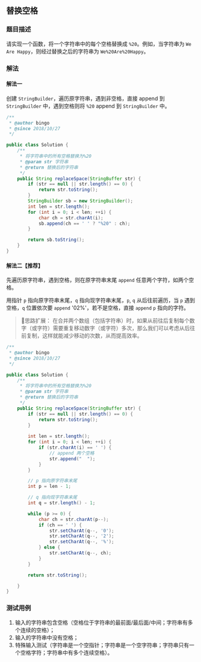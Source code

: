 ## 替换空格

### 题目描述
请实现一个函数，将一个字符串中的每个空格替换成 `%20`。例如，当字符串为 `We Are Happy`，则经过替换之后的字符串为 `We%20Are%20Happy`。


### 解法
#### 解法一
创建 `StringBuilder`，遍历原字符串，遇到非空格，直接 append 到 `StringBuilder` 中，遇到空格则将 `%20` append 到 `StringBuilder` 中。
```java
/**
 * @author bingo
 * @since 2018/10/27
 */

public class Solution {
    /**
     * 将字符串中的所有空格替换为%20
     * @param str 字符串
     * @return 替换后的字符串
     */
    public String replaceSpace(StringBuffer str) {
        if (str == null || str.length() == 0) {
            return str.toString();
        }
        StringBuilder sb = new StringBuilder();
        int len = str.length();
        for (int i = 0; i < len; ++i) {
            char ch = str.charAt(i);
            sb.append(ch == ' ' ? "%20" : ch);
        }

        return sb.toString();
    }
}
```

#### 解法二【推荐】
先遍历原字符串，遇到空格，则在原字符串末尾 `append` 任意两个字符，如两个空格。

用指针 `p` 指向原字符串末尾，`q` 指向现字符串末尾，`p`, `q` 从后往前遍历，当 `p` 遇到空格，`q` 位置依次要 `append` '02%'，若不是空格，直接 `append` `p` 指向的字符。

> 🤔思路扩展：
在合并两个数组（包括字符串）时，如果从前往后复制每个数字（或字符）需要重复移动数字（或字符）多次，那么我们可以考虑从后往前复制，这样就能减少移动的次数，从而提高效率。

```java
/**
 * @author bingo
 * @since 2018/10/27
 */

public class Solution {
    /**
     * 将字符串中的所有空格替换为%20
     * @param str 字符串
     * @return 替换后的字符串
     */
    public String replaceSpace(StringBuffer str) {
        if (str == null || str.length() == 0) {
            return str.toString();
        }
        
        int len = str.length();
        for (int i = 0; i < len; ++i) {
            if (str.charAt(i) == ' ') {
                // append 两个空格
                str.append("  ");
            }
        }

        // p 指向原字符串末尾
        int p = len - 1;

        // q 指向现字符串末尾
        int q = str.length() - 1;

        while (p >= 0) {
            char ch = str.charAt(p--);
            if (ch == ' ') {
                str.setCharAt(q--, '0');
                str.setCharAt(q--, '2');
                str.setCharAt(q--, '%');
            } else {
                str.setCharAt(q--, ch);
            }
        }

        return str.toString();

    }
}
```


### 测试用例
1. 输入的字符串包含空格（空格位于字符串的最前面/最后面/中间；字符串有多个连续的空格）；
2. 输入的字符串中没有空格；
3. 特殊输入测试（字符串是一个空指针；字符串是一个空字符串；字符串只有一个空格字符；字符串中有多个连续空格）。